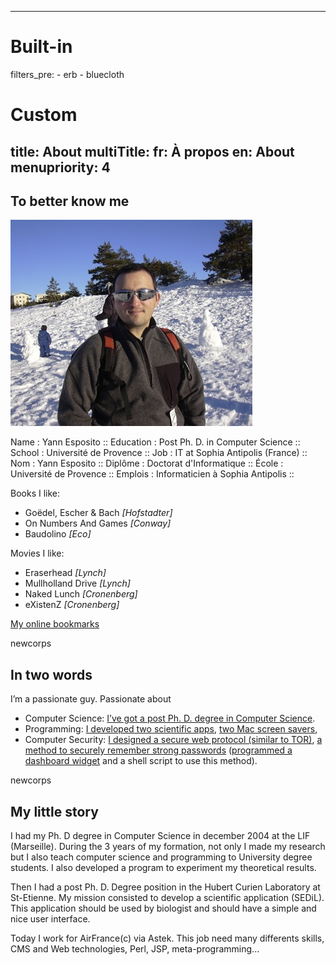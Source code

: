-----
# Built-in
filters_pre:
    - erb
    - bluecloth

# Custom 
title: About
multiTitle:
    fr: À propos
    en: About
menupriority: 4
-----

## To better know me

![Une photo de moi](/Scratch/img/about/yann1.jpg)

<div class="en">
    <desc miscellanious informations>
    Name : Yann Esposito ::
    Education : Post Ph. D. in Computer Science  ::
    School : Université de Provence ::
    Job : IT at Sophia Antipolis (France) ::
    </desc>
</div>

<div class="en">
</div>
<div class="fr">
    <desc informations générales>
    Nom : Yann Esposito ::
    Diplôme : Doctorat d'Informatique ::
    École : Université de Provence ::
    Emplois : Informaticien à Sophia Antipolis ::
    </desc>
</div>

Books I like: 

  - Goëdel, Escher &amp; Bach  *[Hofstadter]*
  - On Numbers And Games *[Conway]*
  - Baudolino *[Eco]*

Movies I like: 

  - Eraserhead *[Lynch]*
  - Mullholland Drive *[Lynch]*
  - Naked Lunch *[Cronenberg]*
  - eXistenZ *[Cronenberg]*

[My online bookmarks](http://diigo.com/profile/yogsototh)

newcorps

## In two words

I’m a passionate guy. Passionate about

  - Computer Science: [I’ve got a post Ph. D. degree in Computer Science](http://yann.esposito.free.fr/recherche.php).
  - Programming: [I developed two scientific apps](http://yann.esposito.free.fr/logiciels.php), [two Mac screen savers](/YBlog/Softwares.html),
  - Computer Security: [I designed a secure web protocol (similar to TOR)](http://yann.esposito.free.fr/enseignement/rez0.php#projet), [a method to securely remember strong passwords](/YBlog/Computer/Entries/2008/7/30_Easy,_secure_and_portable_password_management_system.html) ([programmed a dashboard widget](/YBlog/YPassword.html) and a shell script to use this method). 



newcorps 

## My little story


I had my Ph. D degree in Computer Science in december 2004 at the LIF (Marseille). During the 3 years of my formation, not only I made my research but I also teach computer science and programming to University degree students. I also developed a program to experiment my theoretical results.




Then I had a post Ph. D. Degree position in the Hubert Curien Laboratory at St-Etienne. My mission consisted to develop a scientific application (SEDiL). This application should be used by biologist and should have a simple and nice user interface.




Today I work for AirFrance(c) via Astek. This job need many differents skills, CMS and Web technologies, Perl, JSP, meta-programming...


